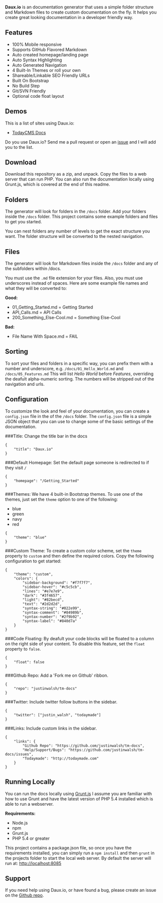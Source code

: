 **Daux.io** is an documentation generator that uses a simple folder structure and Markdown files to create custom documentation on the fly. It helps you create great looking documentation in a developer friendly way.

## Features

* 100% Mobile responsive
* Supports GitHub Flavored Markdown
* Auto created homepage/landing page
* Auto Syntax Highlighting
* Auto Generated Navigation
* 4 Built-In Themes or roll your own
* Shareable/Linkable SEO Friendly URLs
* Built On Bootstrap
* No Build Step
* Git/SVN Friendly
* Optional code float layout

## Demos

This is a list of sites using Daux.io:

* [TodayCMS Docs](http://docs.todaymade.com)

Do you use Daux.io? Send me a pull request or open an [issue](https://github.com/justinwalsh/tm-docs/issues) and I will add you to the list.

## Download

Download this repository as a zip, and unpack. Copy the files to a web server that can run PHP. You can also run the documentation locally using Grunt.js, which is covered at the end of this readme.

## Folders

The generator will look for folders in the `/docs` folder. Add your folders inside the `/docs` folder. This project contains some example folders and files to get you started.

You can nest folders any number of levels to get the exact structure you want. The folder structure will be converted to the nested navigation.

## Files

The generator will look for Markdown files inside the `/docs` folder and any of the subfolders within /docs.

You must use the `.md` file extension for your files. Also, you must use underscores instead of spaces. Here are some example file names and what they will be converted to:

**Good:**

* 01_Getting_Started.md = Getting Started
* API_Calls.md = API Calls
* 200_Something_Else-Cool.md = Something Else-Cool

**Bad:**

* File Name With Space.md = FAIL


## Sorting

To sort your files and folders in a specific way, you can prefix them with a number and underscore, e.g. `/docs/01_Hello_World.md` and `/docs/05_Features.md` This will list *Hello World* before *Features*, overriding the deafult alpha-numeric sorting. The numbers will be stripped out of the navigation and urls.

## Configuration

To customize the look and feel of your documentation, you can create a `config.json` file in the of the `/docs` folder. The `config.json` file is a simple JSON object that you can use to change some of the basic settings of the documentation.

###Title:
Change the title bar in the docs

	{
		"title": "Daux.io"
	}

###Default Homepage:
Set the default page someone is redirected to if they visit `/`

	{
		"homepage": "/Getting_Started"
	}

###Themes:
We have 4 built-in Bootstrap themes. To use one of the themes, just set the `theme` option to one of the following:

* blue
* green
* navy
* red

```
{
	"theme": "blue"
}
```

###Custom Theme:
To create a custom color scheme, set the `theme` property to `custom` and then define the required colors. Copy the following configuration to get started:

	{
		"theme": "custom",
		"colors": {
			"sidebar-background": "#f7f7f7",
			"sidebar-hover": "#c5c5cb",
			"lines": "#e7e7e9",
			"dark": "#3f4657",
			"light": "#82becd",
			"text": "#2d2d2d",
			"syntax-string": "#022e99",
			"syntax-comment": "#84989b",
			"syntax-number": "#2f9b92",
			"syntax-label": "#840d7a"
		}
	}

###Code Floating:
By deafult your code blocks will be floated to a column on the right side of your content. To disable this feature, set the `float` property to `false`.

	{
		"float": false
	}


###Github Repo:
Add a 'Fork me on Github' ribbon.

	{
		"repo": "justinwalsh/tm-docs"
	}

###Twitter:
Include twitter follow buttons in the sidebar.

	{
		"twitter": ["justin_walsh", "todaymade"]
	}

###Links:
Include custom links in the sidebar.

	{
		"links": {
			"Github Repo": "https://github.com/justinwalsh/tm-docs",
			"Help/Support/Bugs": "https://github.com/justinwalsh/tm-docs/issues",
			"Todaymade": "http://todaymade.com"
		}
	}

## Running Locally

You can run the docs locally using <a href="http://gruntjs.com/" target="_blank">Grunt.js</a> I assume you are familiar with how to use Grunt and have the latest version of PHP 5.4 installed which is able to run a webserver.

**Requirements:**

* Node.js
* npm
* Grunt.js
* PHP 5.4 or greater

This project contains a package.json file, so once you have the requirements installed, you can simply run a `npm install` and then `grunt` in the projects folder to start the local web server. By default the server will run at: <a href="http://localhost:8085" target="_blank">http://localhost:8085</a>

## Support

If you need help using Daux.io, or have found a bug, please create an issue on the <a href="https://github.com/justinwalsh/tm-docs/issues" target="_blank">Github repo</a>.
